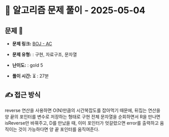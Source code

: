 # 📝 알고리즘 문제 풀이 - 2025-05-04

## 문제 📖

- **문제 링크:** [BOJ - AC](https://www.acmicpc.net/problem/5430)

- **문제 유형:** : 구현, 자료구조, 문자열

- **난이도:** : gold 5

- **풀이 시간:** ⏳ : 27분

## ✍ 접근 방식

reverse 연산을 사용하면 O(N)만큼의 시간복잡도를 잡아먹기 때문에, 뒤집는 연산을 양 끝의 포인터를 변수로 저장하는 형태로 구현
전체 문자열을 순회하면서 R을 만나면 isReverse만 바꿔주고,
D를 만났을 때, 이미 포인터가 엇갈렸으면 error를 출력하고 움직이는 것이 가능하다면 양 끝 포인터를 움직여준다.
